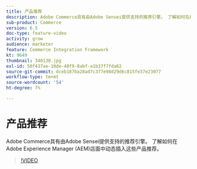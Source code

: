 ```yaml
---
title: 产品推荐
description: Adobe Commerce具有由Adobe Sensei提供支持的推荐引擎。 了解如何在Adobe Experience Manager (AEM)店面中动态插入这些产品推荐。
sub-product: Commerce
version: 6.5
doc-type: feature-video
activity: grow
audience: marketer
feature: Commerce Integration Framework
kt: 9649
thumbnail: 340130.jpg
exl-id: 50f437ae-10de-48f9-8abf-a1b37f7fda62
source-git-commit: dceb187ba28ad7c377e98d29d6c815fe37e23077
workflow-type: tm+mt
source-wordcount: '54'
ht-degree: 7%

---
```


# 产品推荐

Adobe Commerce具有由Adobe Sensei提供支持的推荐引擎。 了解如何在Adobe Experience Manager (AEM)店面中动态插入这些产品推荐。

>[!VIDEO](https://video.tv.adobe.com/v/340130/?learn=on)
